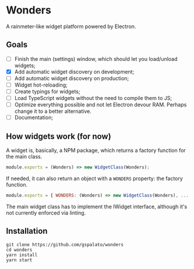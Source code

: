 # Wonders

A rainmeter-like widget platform powered by Electron.

## Goals

- [ ] Finish the main (settings) window, which should let you load/unload widgets;
- [x] Add automatic widget discovery on development;
- [ ] Add automatic widget discovery on production;
- [ ] Widget hot-reloading;
- [ ] Create typings for widgets;
- [ ] Load TypeScript widgets without the need to compile them to JS;
- [ ] Optimize everything possible and not let Electron devour RAM. Perhaps change it to a better alternative.
- [ ] Documentation;

## How widgets work (for now)

A widget is, basically, a NPM package, which returns a factory function for the main class.

```js
module.exports = (Wonders) => new WidgetClass(Wonders);
```

If needed, it can also return an object with a `WONDERS` property: the factory function.

```js
module.exports = { WONDERS: (Wonders) => new WidgetClass(Wonders), ... }
```

The main widget class has to implement the IWidget interface, although it's not currently enforced via linting.

## Installation

```
git clone https://github.com/gspalato/wonders
cd wonders
yarn install
yarn start
```
